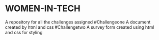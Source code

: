 # WOMEN-IN-TECH
A repository for all the challenges assigned
#Challengeone
A document created by html and css
#Challengetwo
A survey form created using html and css for styling
